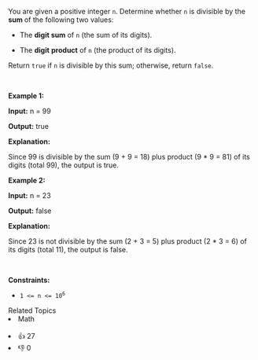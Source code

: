 <p>You are given a positive integer <code>n</code>. Determine whether <code>n</code> is divisible by the <strong>sum </strong>of the following two values:</p>

<ul> 
 <li> <p>The <strong>digit sum</strong> of <code>n</code> (the sum of its digits).</p> </li> 
 <li> <p>The <strong>digit</strong> <strong>product</strong> of <code>n</code> (the product of its digits).</p> </li> 
</ul>

<p>Return <code>true</code> if <code>n</code> is divisible by this sum; otherwise, return <code>false</code>.</p>

<p>&nbsp;</p> 
<p><strong class="example">Example 1:</strong></p>

<div class="example-block"> 
 <p><strong>Input:</strong> <span class="example-io">n = 99</span></p> 
</div>

<p><strong>Output:</strong> <span class="example-io">true</span></p>

<p><strong>Explanation:</strong></p>

<p>Since 99 is divisible by the sum (9 + 9 = 18) plus product (9 * 9 = 81) of its digits (total 99), the output is true.</p>

<p><strong class="example">Example 2:</strong></p>

<div class="example-block"> 
 <p><strong>Input:</strong> <span class="example-io">n = 23</span></p> 
</div>

<p><strong>Output:</strong> <span class="example-io">false</span></p>

<p><strong>Explanation:</strong></p>

<p>Since 23 is not divisible by the sum (2 + 3 = 5) plus product (2 * 3 = 6) of its digits (total 11), the output is false.</p>

<p>&nbsp;</p> 
<p><strong>Constraints:</strong></p>

<ul> 
 <li><code>1 &lt;= n &lt;= 10<sup>6</sup></code></li> 
</ul>

<div><div>Related Topics</div><div><li>Math</li></div></div><br><div><li>👍 27</li><li>👎 0</li></div>